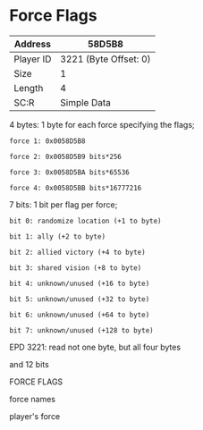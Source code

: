 #  Force Flags
Address   | 58D5B8
----------|-------------
Player ID | 3221 (Byte Offset: 0)
Size 	  | 1
Length 	  | 4
SC:R      | Simple Data

4 bytes: 1 byte for each force specifying the flags;
	force 1: 0x0058D5B8
	force 2: 0x0058D5B9 bits*256
	force 3: 0x0058D5BA bits*65536
	force 4: 0x0058D5BB bits*16777216

7 bits: 1 bit per flag per force;
	bit 0: randomize location (+1 to byte)
	bit 1: ally (+2 to byte)
	bit 2: allied victory (+4 to byte)
	bit 3: shared vision (+8 to byte)
	bit 4: unknown/unused (+16 to byte)
	bit 5: unknown/unused (+32 to byte)
	bit 6: unknown/unused (+64 to byte)
	bit 7: unknown/unused (+128 to byte)

EPD 3221: read not one byte, but all four bytes 
and 12 bits
	
FORCE FLAGS
force names
player's force
